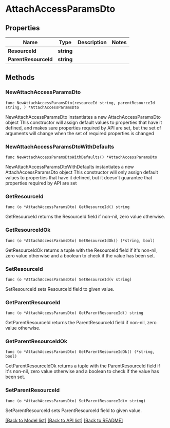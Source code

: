 # AttachAccessParamsDto

## Properties

Name | Type | Description | Notes
------------ | ------------- | ------------- | -------------
**ResourceId** | **string** |  | 
**ParentResourceId** | **string** |  | 

## Methods

### NewAttachAccessParamsDto

`func NewAttachAccessParamsDto(resourceId string, parentResourceId string, ) *AttachAccessParamsDto`

NewAttachAccessParamsDto instantiates a new AttachAccessParamsDto object
This constructor will assign default values to properties that have it defined,
and makes sure properties required by API are set, but the set of arguments
will change when the set of required properties is changed

### NewAttachAccessParamsDtoWithDefaults

`func NewAttachAccessParamsDtoWithDefaults() *AttachAccessParamsDto`

NewAttachAccessParamsDtoWithDefaults instantiates a new AttachAccessParamsDto object
This constructor will only assign default values to properties that have it defined,
but it doesn't guarantee that properties required by API are set

### GetResourceId

`func (o *AttachAccessParamsDto) GetResourceId() string`

GetResourceId returns the ResourceId field if non-nil, zero value otherwise.

### GetResourceIdOk

`func (o *AttachAccessParamsDto) GetResourceIdOk() (*string, bool)`

GetResourceIdOk returns a tuple with the ResourceId field if it's non-nil, zero value otherwise
and a boolean to check if the value has been set.

### SetResourceId

`func (o *AttachAccessParamsDto) SetResourceId(v string)`

SetResourceId sets ResourceId field to given value.


### GetParentResourceId

`func (o *AttachAccessParamsDto) GetParentResourceId() string`

GetParentResourceId returns the ParentResourceId field if non-nil, zero value otherwise.

### GetParentResourceIdOk

`func (o *AttachAccessParamsDto) GetParentResourceIdOk() (*string, bool)`

GetParentResourceIdOk returns a tuple with the ParentResourceId field if it's non-nil, zero value otherwise
and a boolean to check if the value has been set.

### SetParentResourceId

`func (o *AttachAccessParamsDto) SetParentResourceId(v string)`

SetParentResourceId sets ParentResourceId field to given value.



[[Back to Model list]](../README.md#documentation-for-models) [[Back to API list]](../README.md#documentation-for-api-endpoints) [[Back to README]](../README.md)


